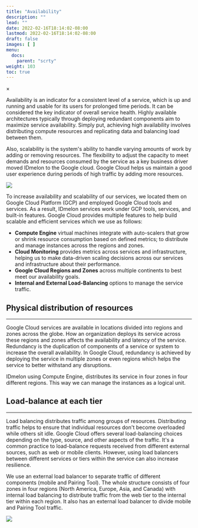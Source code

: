```yaml
---
title: "Availability"
description: ""
lead: ""
date: 2022-02-16T18:14:02-08:00
lastmod: 2022-02-16T18:14:02-08:00
draft: false
images: [ ]
menu:
  docs:
    parent: "scrty"
weight: 103
toc: true
---
```


<div id="_modal" class="modal">
  <span class="close">&times;</span>
  <img class="modal-content" id="img01">
</div>

Availability is an indicator for a consistent level of a service, which is up and running and usable for its users for
prolonged time periods. It can be considered the key indicator of overall service health. Highly available architectures
typically through deploying redundant components aim to maximize service availability. Simply put, achieving high
availability involves distributing compute resources and replicating data and balancing load between them.

Also, scalability is the system's ability to handle varying amounts of work by adding or removing resources. The
flexibility to adjust the capacity to meet demands and resources consumed by the service as a key business driver moved
IDmelon to the Google cloud. Google Cloud helps us maintain a good user experience during periods of high traffic by
adding more resources.

<img src="/images/vendor/Security/Security_7.png" class="doc-img-frame">

To increase availability and scalability of our services, we located them on Google Cloud Platform (GCP) and employed
Google Cloud tools and services. As a result, IDmelon services work under GCP tools, services, and built-in features.
Google Cloud provides multiple features to help build scalable and efficient services which we use as follows:

- **Compute Engine** virtual machines integrate with auto-scalers that grow or shrink resource consumption based on
  defined metrics; to distribute and manage instances across the regions and zones.
- **Cloud Monitoring** provides metrics across services and infrastructure, helping us to make data-driven scaling
  decisions across our services and infrastructure about their performance.
- **Google Cloud Regions and Zones** across multiple continents to best meet our availability goals.
- **Internal and External Load-Balancing** options to manage the service traffic.

## Physical distribution of resources

---

Google Cloud services are available in locations divided into regions and zones across the globe. How an organization
deploys its service across these regions and zones affects the availability and latency of the service. Redundancy is
the duplication of components of a service or system to increase the overall availability. In Google Cloud, redundancy
is achieved by deploying the service in multiple zones or even regions which helps the service to better withstand any
disruptions.

IDmelon using Compute Engine, distributes its service in four zones in four different regions. This way we can manage
the instances as a logical unit.

## Load-balance at each tier

---

Load balancing distributes traffic among groups of resources. Distributing traffic helps to ensure that individual
resources don't become overloaded while others sit idle. Google Cloud offers several load-balancing choices depending on
the type, source, and other aspects of the traffic. It's a common practice to load-balance requests received from
different external sources, such as web or mobile clients. However, using load balancers between different services or
tiers within the service can also increase resilience.

We use an external load balancer to separate traffic of different components (mobile and Pairing Tool). The whole
structure consists of four zones in four regions (North America, Europe, Asia, and Canada) with internal load balancing
to distribute traffic from the web tier to the internal tier within each region. It also has an external load balancer
to divide mobile and Pairing Tool traffic.

<img src="/images/vendor/Security/security_4.png" class="doc-img-frame">
